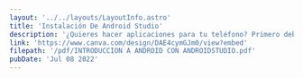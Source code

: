 ```yaml
---
layout: '../../layouts/LayoutInfo.astro'
title: 'Instalación De Android Studio'
description: '¿Quieres hacer aplicaciones para tu teléfono? Primero debes instalar el AS, aquí te digo como.'
link: 'https://www.canva.com/design/DAE4cymGJm0/view?embed'
filepath: '/pdf/INTRODUCCION A ANDROID CON ANDROIDSTUDIO.pdf'
pubDate: 'Jul 08 2022'
---
```

